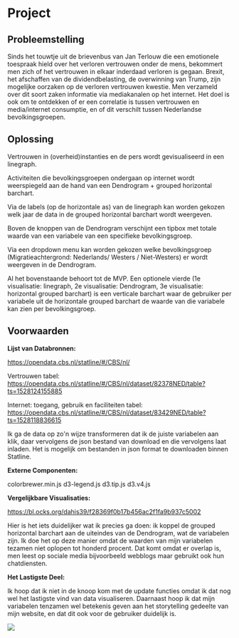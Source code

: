 # Project

## Probleemstelling

Sinds het touwtje uit de brievenbus van Jan Terlouw die een emotionele toespraak hield over het verloren vertrouwen onder de mens, bekommert men zich of het vertrouwen in elkaar inderdaad verloren is gegaan. Brexit, het afschaffen van de dividendbelasting, de overwinning van Trump, zijn mogelijke oorzaken op de verloren vertrouwen kwestie. Men verzameld over dit soort zaken informatie via mediakanalen op het internet. Het doel is ook om te ontdekken of er een correlatie is tussen vertrouwen en media/internet consumptie, en of dit verschilt tussen Nederlandse bevolkingsgroepen.

## Oplossing

Vertrouwen in (overheid)instanties en de pers wordt gevisualiseerd in een linegraph.

Activiteiten die bevolkingsgroepen ondergaan op internet wordt weerspiegeld aan de hand van een Dendrogram + grouped horizontal barchart.

Via de labels (op de horizontale as) van de linegraph kan worden gekozen welk jaar de data in de grouped horizontal barchart wordt weergeven.

Boven de knoppen van de Dendrogram verschijnt een tipbox met totale waarde van een variabele van een specifieke bevolkingsgroep.

Via een dropdown menu kan worden gekozen welke bevolkingsgroep (Migratieachtergrond: Nederlands/ Westers / Niet-Westers) er wordt weergeven in de Dendrogram.

Al het bovenstaande behoort tot de MVP. Een optionele vierde (1e visualisatie: linegraph, 2e visualisatie: Dendrogram, 3e visualisatie: horizontal grouped barchart) is een verticale barchart waar de gebruiker per variabele uit de horizontale grouped barchart de waarde van die variabele kan zien per bevolkingsgroep.

## Voorwaarden

**Lijst van Databronnen:**

https://opendata.cbs.nl/statline/#/CBS/nl/

Vertrouwen tabel: https://opendata.cbs.nl/statline/#/CBS/nl/dataset/82378NED/table?ts=1528124155885

Internet: toegang, gebruik en faciliteiten tabel:
https://opendata.cbs.nl/statline/#/CBS/nl/dataset/83429NED/table?ts=1528118836615

Ik ga de data op zo'n wijze transformeren dat ik de juiste variabelen aan klik, daar vervolgens de json bestand van download en die vervolgens laat inladen. Het is mogelijk om bestanden in json format te downloaden binnen Statline.

**Externe Componenten:**

colorbrewer.min.js
d3-legend.js
d3.tip.js
d3.v4.js

**Vergelijkbare Visualisaties:**

https://bl.ocks.org/dahis39/f28369f0b17b456ac2f1fa9b937c5002

Hier is het iets duidelijker wat ik precies ga doen: ik koppel de grouped horizontal barchart aan de uiteindes van de Dendrogram, wat de variabelen zijn. Ik doe het op deze manier omdat de waarden van mijn variabelen tezamen niet oplopen tot honderd procent. Dat komt omdat er overlap is, men leest op sociale media bijvoorbeeld webblogs maar gebruikt ook hun chatdiensten.

**Het Lastigste Deel:**

Ik hoop dat ik niet in de knoop kom met de update functies omdat ik dat nog wel het lastigste vind van data visualiseren. Daarnaast hoop ik dat mijn variabelen tenzamen wel betekenis geven aan het storytelling gedeelte van mijn website, en dat dit ook voor de gebruiker duidelijk is.


![](photo/image.jpg)
